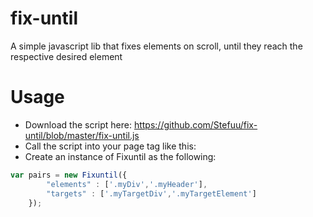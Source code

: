 # fix-until
A simple javascript lib that fixes elements on scroll, until they reach the respective desired element

# Usage
- Download the script here: https://github.com/Stefuu/fix-until/blob/master/fix-until.js
- Call the script into your page <head> tag like this: <script src="fix-until.js"></script>
- Create an instance of Fixuntil as the following:

```javascript
var pairs = new Fixuntil({ 
		"elements" : ['.myDiv','.myHeader'], 
		"targets" : ['.myTargetDiv','.myTargetElement'] 
	});
```
